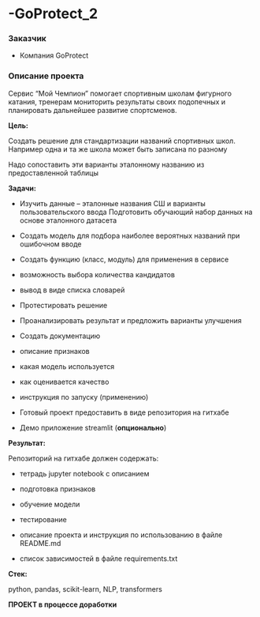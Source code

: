 # -GoProtect_2
### **Заказчик**
- Компания GoProtect
### **Описание проекта**
Сервис  “Мой Чемпион” помогает спортивным школам фигурного катания, тренерам мониторить результаты своих подопечных и планировать дальнейшее развитие спортсменов.

**Цель:**

Создать решение для стандартизации названий спортивных школ.
Например одна и та же школа может быть записана по разному


Надо сопоставить эти варианты эталонному названию из предоставленной таблицы


**Задачи:**

- Изучить данные – эталонные названия СШ и варианты пользовательского ввода
Подготовить обучающий набор данных на основе эталонного датасета

- Создать модель для подбора наиболее вероятных названий при ошибочном вводе

- Создать функцию (класс, модуль) для применения в сервисе

 - возможность выбора количества кандидатов
 - вывод в виде списка словарей

- Протестировать решение

- Проанализировать результат и предложить варианты улучшения

- Создать документацию

 - описание признаков
 - какая модель используется
 - как оценивается качество
 - инструкция по запуску (применению)

- Готовый проект предоставить в виде репозитория на гитхабе

- Демо приложение streamlit (**опционально**)


**Результат:**

Репозиторий на гитхабе должен содержать:

 - тетрадь jupyter notebook с описанием
  - подготовка признаков
  - обучение модели
  - тестирование

- описание проекта и инструкция по использованию в файле README.md

- список зависимостей в файле requirements.txt

**Стек:**

python, pandas, scikit-learn, NLP, transformers


**ПРОЕКТ в процессе доработки**
